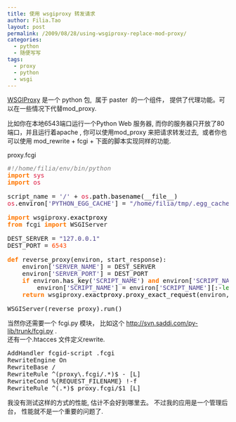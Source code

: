 ```yaml
---
title: 使用 wsgiproxy 转发请求
author: Filia.Tao
layout: post
permalink: /2009/08/28/using-wsgiproxy-replace-mod-proxy/
categories:
  - python
  - 随便写写
tags:
  - proxy
  - python
  - wsgi
---
```

<a title="WSGI Proxy" href="http://pythonpaste.org/wsgiproxy/" target="_blank">WSGIProxy</a> 是一个 python 包,  属于 paster  的一个组件， 提供了代理功能。可以在一些情况下代替mod_proxy.

比如你在本地6543端口运行一个Python Web 服务器, 而你的服务器只开放了80端口，并且运行着apache , 你可以使用mod\_proxy 来把请求转发过去,  或者你也可以使用 mod\_rewrite + fcgi + 下面的脚本实现同样的功能.

proxy.fcgi

<div class="wp_syntax">
  <div class="code">
    <pre class="python" style="font-family:monospace;"><span style="color: #808080; font-style: italic;">#!/home/filia/env/bin/python</span>
<span style="color: #ff7700;font-weight:bold;">import</span> <span style="color: #dc143c;">sys</span>
<span style="color: #ff7700;font-weight:bold;">import</span> <span style="color: #dc143c;">os</span>
&nbsp;
script_name = <span style="color: #483d8b;">'/'</span> + <span style="color: #dc143c;">os</span>.<span style="color: black;">path</span>.<span style="color: black;">basename</span><span style="color: black;">&#40;</span>__file__<span style="color: black;">&#41;</span>
<span style="color: #dc143c;">os</span>.<span style="color: black;">environ</span><span style="color: black;">&#91;</span><span style="color: #483d8b;">'PYTHON_EGG_CACHE'</span><span style="color: black;">&#93;</span> = <span style="color: #483d8b;">"/home/filia/tmp/.egg_cache/"</span>
&nbsp;
<span style="color: #ff7700;font-weight:bold;">import</span> wsgiproxy.<span style="color: black;">exactproxy</span>
<span style="color: #ff7700;font-weight:bold;">from</span> fcgi <span style="color: #ff7700;font-weight:bold;">import</span> WSGIServer
&nbsp;
DEST_SERVER = <span style="color: #483d8b;">"127.0.0.1"</span>
DEST_PORT = <span style="color: #ff4500;">6543</span>
&nbsp;
<span style="color: #ff7700;font-weight:bold;">def</span> reverse_proxy<span style="color: black;">&#40;</span>environ, start_response<span style="color: black;">&#41;</span>:
    environ<span style="color: black;">&#91;</span><span style="color: #483d8b;">'SERVER_NAME'</span><span style="color: black;">&#93;</span> = DEST_SERVER
    environ<span style="color: black;">&#91;</span><span style="color: #483d8b;">'SERVER_PORT'</span><span style="color: black;">&#93;</span> = DEST_PORT
    <span style="color: #ff7700;font-weight:bold;">if</span> environ.<span style="color: black;">has_key</span><span style="color: black;">&#40;</span><span style="color: #483d8b;">'SCRIPT_NAME'</span><span style="color: black;">&#41;</span> <span style="color: #ff7700;font-weight:bold;">and</span> environ<span style="color: black;">&#91;</span><span style="color: #483d8b;">'SCRIPT_NAME'</span><span style="color: black;">&#93;</span>.<span style="color: black;">endswith</span><span style="color: black;">&#40;</span>script_name<span style="color: black;">&#41;</span>:
        environ<span style="color: black;">&#91;</span><span style="color: #483d8b;">'SCRIPT_NAME'</span><span style="color: black;">&#93;</span> = environ<span style="color: black;">&#91;</span><span style="color: #483d8b;">'SCRIPT_NAME'</span><span style="color: black;">&#93;</span><span style="color: black;">&#91;</span>:-<span style="color: #008000;">len</span><span style="color: black;">&#40;</span>script_name<span style="color: black;">&#41;</span><span style="color: black;">&#93;</span>
    <span style="color: #ff7700;font-weight:bold;">return</span> wsgiproxy.<span style="color: black;">exactproxy</span>.<span style="color: black;">proxy_exact_request</span><span style="color: black;">&#40;</span>environ, start_response<span style="color: black;">&#41;</span>
&nbsp;
WSGIServer<span style="color: black;">&#40;</span>reverse_proxy<span style="color: black;">&#41;</span>.<span style="color: black;">run</span><span style="color: black;">&#40;</span><span style="color: black;">&#41;</span></pre>
  </div>
</div>

当然你还需要一个 fcgi.py 模块， 比如这个 <a href="http://svn.saddi.com/py-lib/trunk/fcgi.py" target="_blank">http://svn.saddi.com/py-lib/trunk/fcgi.py</a> .  
还有一个.htacces 文件定义rewrite.

<div class="wp_syntax">
  <div class="code">
    <pre class="conf" style="font-family:monospace;">AddHandler fcgid-script .fcgi
RewriteEngine On
RewriteBase /
RewriteRule ^(proxy\.fcgi/.*)$ - [L]
RewriteCond %{REQUEST_FILENAME} !-f
RewriteRule ^(.*)$ proxy.fcgi/$1 [L]</pre>
  </div>
</div>

我没有测试这样的方式的性能, 估计不会好到哪里去。 不过我的应用是一个管理后台， 性能就不是一个重要的问题了.